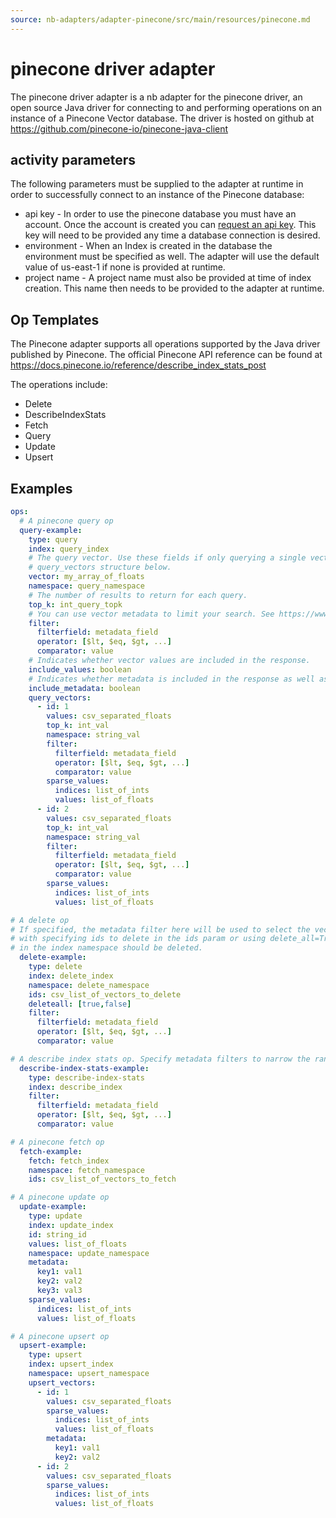 ```yaml
---
source: nb-adapters/adapter-pinecone/src/main/resources/pinecone.md
---
```

# pinecone driver adapter
The pinecone driver adapter is a nb adapter for the pinecone driver, an open source Java driver for connecting to and
performing operations on an instance of a Pinecone Vector database. The driver is hosted on github at
https://github.com/pinecone-io/pinecone-java-client

## activity parameters
The following parameters must be supplied to the adapter at runtime in order to successfully connect to an
instance of the Pinecone database:

* api key - In order to use the pinecone database you must have an account. Once the account is created you can [request
            an api key](https://docs.pinecone.io/docs/quickstart#2-get-your-api-key). This key will need to be provided any time a database connection is desired.
* environment - When an Index is created in the database the environment must be specified as well. The adapter will
                use the default value of us-east-1 if none is provided at runtime.
* project name - A project name must also be provided at time of index creation. This name then needs to be provided
                 to the adapter at runtime.

## Op Templates

The Pinecone adapter supports all operations supported by the Java driver published by Pinecone.
The official Pinecone API reference can be found at
https://docs.pinecone.io/reference/describe_index_stats_post

The operations include:

* Delete
* DescribeIndexStats
* Fetch
* Query
* Update
* Upsert

## Examples
```yaml
ops:
  # A pinecone query op
  query-example:
    type: query
    index: query_index
    # The query vector. Use these fields if only querying a single vector. If querying multiple use the
    # query_vectors structure below.
    vector: my_array_of_floats
    namespace: query_namespace
    # The number of results to return for each query.
    top_k: int_query_topk
    # You can use vector metadata to limit your search. See https://www.pinecone.io/docs/metadata-filtering/
    filter:
      filterfield: metadata_field
      operator: [$lt, $eq, $gt, ...]
      comparator: value
    # Indicates whether vector values are included in the response.
    include_values: boolean
    # Indicates whether metadata is included in the response as well as the ids.
    include_metadata: boolean
    query_vectors:
      - id: 1
        values: csv_separated_floats
        top_k: int_val
        namespace: string_val
        filter:
          filterfield: metadata_field
          operator: [$lt, $eq, $gt, ...]
          comparator: value
        sparse_values:
          indices: list_of_ints
          values: list_of_floats
      - id: 2
        values: csv_separated_floats
        top_k: int_val
        namespace: string_val
        filter:
          filterfield: metadata_field
          operator: [$lt, $eq, $gt, ...]
          comparator: value
        sparse_values:
          indices: list_of_ints
          values: list_of_floats

# A delete op
# If specified, the metadata filter here will be used to select the vectors to delete. This is mutually exclusive
# with specifying ids to delete in the ids param or using delete_all=True. delete_all indicates that all vectors
# in the index namespace should be deleted.
  delete-example:
    type: delete
    index: delete_index
    namespace: delete_namespace
    ids: csv_list_of_vectors_to_delete
    deleteall: [true,false]
    filter:
      filterfield: metadata_field
      operator: [$lt, $eq, $gt, ...]
      comparator: value

# A describe index stats op. Specify metadata filters to narrow the range of indices described.
  describe-index-stats-example:
    type: describe-index-stats
    index: describe_index
    filter:
      filterfield: metadata_field
      operator: [$lt, $eq, $gt, ...]
      comparator: value

# A pinecone fetch op
  fetch-example:
    fetch: fetch_index
    namespace: fetch_namespace
    ids: csv_list_of_vectors_to_fetch

# A pinecone update op
  update-example:
    type: update
    index: update_index
    id: string_id
    values: list_of_floats
    namespace: update_namespace
    metadata:
      key1: val1
      key2: val2
      key3: val3
    sparse_values:
      indices: list_of_ints
      values: list_of_floats

# A pinecone upsert op
  upsert-example:
    type: upsert
    index: upsert_index
    namespace: upsert_namespace
    upsert_vectors:
      - id: 1
        values: csv_separated_floats
        sparse_values:
          indices: list_of_ints
          values: list_of_floats
        metadata:
          key1: val1
          key2: val2
      - id: 2
        values: csv_separated_floats
        sparse_values:
          indices: list_of_ints
          values: list_of_floats


```
